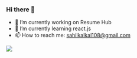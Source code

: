 ### Hi there 👋

- 🔭 I’m currently working on Resume Hub
- 🌱 I’m currently learning react.js
- 📫 How to reach me: sahilkalkal108@gmail.com

![](https://komarev.com/ghpvc/?username=sahilkalkal)
